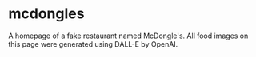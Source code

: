 # mcdongles
A homepage of a fake restaurant named McDongle's. All food images on this page were generated using DALL-E by OpenAI.
